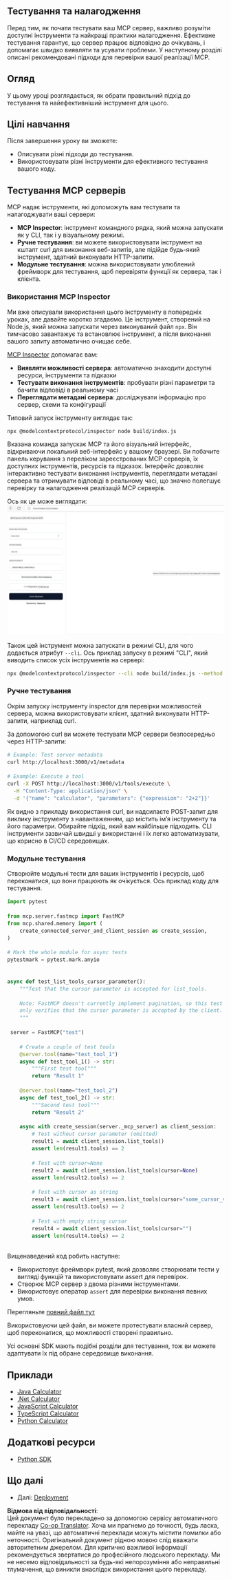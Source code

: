 <!--
CO_OP_TRANSLATOR_METADATA:
{
  "original_hash": "4e34e34e84f013e73c7eaa6d09884756",
  "translation_date": "2025-07-04T19:30:22+00:00",
  "source_file": "03-GettingStarted/08-testing/README.md",
  "language_code": "uk"
}
-->
## Тестування та налагодження

Перед тим, як почати тестувати ваш MCP сервер, важливо розуміти доступні інструменти та найкращі практики налагодження. Ефективне тестування гарантує, що сервер працює відповідно до очікувань, і допомагає швидко виявляти та усувати проблеми. У наступному розділі описані рекомендовані підходи для перевірки вашої реалізації MCP.

## Огляд

У цьому уроці розглядається, як обрати правильний підхід до тестування та найефективніший інструмент для цього.

## Цілі навчання

Після завершення уроку ви зможете:

- Описувати різні підходи до тестування.
- Використовувати різні інструменти для ефективного тестування вашого коду.

## Тестування MCP серверів

MCP надає інструменти, які допоможуть вам тестувати та налагоджувати ваші сервери:

- **MCP Inspector**: інструмент командного рядка, який можна запускати як у CLI, так і у візуальному режимі.
- **Ручне тестування**: ви можете використовувати інструмент на кшталт curl для виконання веб-запитів, але підійде будь-який інструмент, здатний виконувати HTTP-запити.
- **Модульне тестування**: можна використовувати улюблений фреймворк для тестування, щоб перевіряти функції як сервера, так і клієнта.

### Використання MCP Inspector

Ми вже описували використання цього інструменту в попередніх уроках, але давайте коротко згадаємо. Це інструмент, створений на Node.js, який можна запускати через виконуваний файл `npx`. Він тимчасово завантажує та встановлює інструмент, а після виконання вашого запиту автоматично очищає себе.

[MCP Inspector](https://github.com/modelcontextprotocol/inspector) допомагає вам:

- **Виявляти можливості сервера**: автоматично знаходити доступні ресурси, інструменти та підказки
- **Тестувати виконання інструментів**: пробувати різні параметри та бачити відповіді в реальному часі
- **Переглядати метадані сервера**: досліджувати інформацію про сервер, схеми та конфігурації

Типовий запуск інструменту виглядає так:

```bash
npx @modelcontextprotocol/inspector node build/index.js
```

Вказана команда запускає MCP та його візуальний інтерфейс, відкриваючи локальний веб-інтерфейс у вашому браузері. Ви побачите панель керування з переліком зареєстрованих MCP серверів, їх доступних інструментів, ресурсів та підказок. Інтерфейс дозволяє інтерактивно тестувати виконання інструментів, переглядати метадані сервера та отримувати відповіді в реальному часі, що значно полегшує перевірку та налагодження реалізацій MCP серверів.

Ось як це може виглядати: ![Inspector](../../../../translated_images/connect.141db0b2bd05f096fb1dd91273771fd8b2469d6507656c3b0c9df4b3c5473929.uk.png)

Також цей інструмент можна запускати в режимі CLI, для чого додається атрибут `--cli`. Ось приклад запуску в режимі "CLI", який виводить список усіх інструментів на сервері:

```sh
npx @modelcontextprotocol/inspector --cli node build/index.js --method tools/list
```

### Ручне тестування

Окрім запуску інструменту inspector для перевірки можливостей сервера, можна використовувати клієнт, здатний виконувати HTTP-запити, наприклад curl.

За допомогою curl ви можете тестувати MCP сервери безпосередньо через HTTP-запити:

```bash
# Example: Test server metadata
curl http://localhost:3000/v1/metadata

# Example: Execute a tool
curl -X POST http://localhost:3000/v1/tools/execute \
  -H "Content-Type: application/json" \
  -d '{"name": "calculator", "parameters": {"expression": "2+2"}}'
```

Як видно з прикладу використання curl, ви надсилаєте POST-запит для виклику інструменту з навантаженням, що містить ім’я інструменту та його параметри. Обирайте підхід, який вам найбільше підходить. CLI інструменти зазвичай швидші у використанні і їх легко автоматизувати, що корисно в CI/CD середовищах.

### Модульне тестування

Створюйте модульні тести для ваших інструментів і ресурсів, щоб переконатися, що вони працюють як очікується. Ось приклад коду для тестування.

```python
import pytest

from mcp.server.fastmcp import FastMCP
from mcp.shared.memory import (
    create_connected_server_and_client_session as create_session,
)

# Mark the whole module for async tests
pytestmark = pytest.mark.anyio


async def test_list_tools_cursor_parameter():
    """Test that the cursor parameter is accepted for list_tools.

    Note: FastMCP doesn't currently implement pagination, so this test
    only verifies that the cursor parameter is accepted by the client.
    """

 server = FastMCP("test")

    # Create a couple of test tools
    @server.tool(name="test_tool_1")
    async def test_tool_1() -> str:
        """First test tool"""
        return "Result 1"

    @server.tool(name="test_tool_2")
    async def test_tool_2() -> str:
        """Second test tool"""
        return "Result 2"

    async with create_session(server._mcp_server) as client_session:
        # Test without cursor parameter (omitted)
        result1 = await client_session.list_tools()
        assert len(result1.tools) == 2

        # Test with cursor=None
        result2 = await client_session.list_tools(cursor=None)
        assert len(result2.tools) == 2

        # Test with cursor as string
        result3 = await client_session.list_tools(cursor="some_cursor_value")
        assert len(result3.tools) == 2

        # Test with empty string cursor
        result4 = await client_session.list_tools(cursor="")
        assert len(result4.tools) == 2
    
```

Вищенаведений код робить наступне:

- Використовує фреймворк pytest, який дозволяє створювати тести у вигляді функцій та використовувати assert для перевірок.
- Створює MCP сервер з двома різними інструментами.
- Використовує оператор `assert` для перевірки виконання певних умов.

Перегляньте [повний файл тут](https://github.com/modelcontextprotocol/python-sdk/blob/main/tests/client/test_list_methods_cursor.py)

Використовуючи цей файл, ви можете протестувати власний сервер, щоб переконатися, що можливості створені правильно.

Усі основні SDK мають подібні розділи для тестування, тож ви можете адаптувати їх під обране середовище виконання.

## Приклади

- [Java Calculator](../samples/java/calculator/README.md)
- [.Net Calculator](../../../../03-GettingStarted/samples/csharp)
- [JavaScript Calculator](../samples/javascript/README.md)
- [TypeScript Calculator](../samples/typescript/README.md)
- [Python Calculator](../../../../03-GettingStarted/samples/python)

## Додаткові ресурси

- [Python SDK](https://github.com/modelcontextprotocol/python-sdk)

## Що далі

- Далі: [Deployment](../09-deployment/README.md)

**Відмова від відповідальності**:  
Цей документ було перекладено за допомогою сервісу автоматичного перекладу [Co-op Translator](https://github.com/Azure/co-op-translator). Хоча ми прагнемо до точності, будь ласка, майте на увазі, що автоматичні переклади можуть містити помилки або неточності. Оригінальний документ рідною мовою слід вважати авторитетним джерелом. Для критично важливої інформації рекомендується звертатися до професійного людського перекладу. Ми не несемо відповідальності за будь-які непорозуміння або неправильні тлумачення, що виникли внаслідок використання цього перекладу.